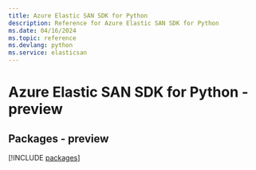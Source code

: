 ```yaml
---
title: Azure Elastic SAN SDK for Python
description: Reference for Azure Elastic SAN SDK for Python
ms.date: 04/16/2024
ms.topic: reference
ms.devlang: python
ms.service: elasticsan
---
```

# Azure Elastic SAN SDK for Python - preview
## Packages - preview
[!INCLUDE [packages](elastic-san-index.md)]